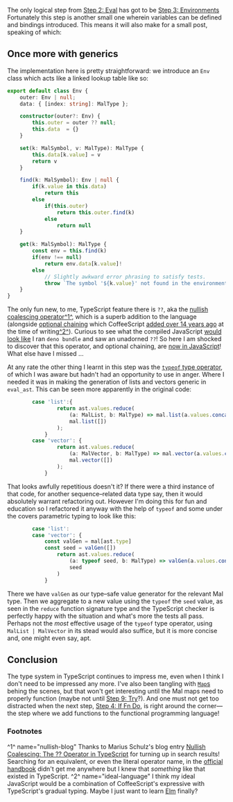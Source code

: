 The only logical step from [Step 2: Eval][] has got to be [Step 3: Environments][]
Fortunately this step is another small one wherein variables can be
defined and bindings introduced. This means it will also make for a
small post, speaking of which:

[Step 2: Eval]: https://broquaint.com/blog/learning/2024/01/29/easy-as-falling-down-stairs.html
[Step 3: Environments]: https://github.com/kanaka/mal/blob/master/process/guide.md#step-3-environments

## Once more with generics

The implementation here is pretty straightforward: we introduce an
`Env` class which acts like a linked lookup table like so:

```typescript
export default class Env {
    outer: Env | null;
    data: { [index: string]: MalType };

    constructor(outer?: Env) {
        this.outer = outer ?? null;
        this.data  = {}
    }

    set(k: MalSymbol, v: MalType): MalType {
        this.data[k.value] = v
        return v
    }

    find(k: MalSymbol): Env | null {
        if(k.value in this.data)
            return this
        else
            if(this.outer)
                return this.outer.find(k)
            else
                return null
    }

    get(k: MalSymbol): MalType {
        const env = this.find(k)
        if(env !== null)
            return env.data[k.value]!
        else
            // Slightly awkward error phrasing to satisfy tests.
            throw `The symbol '${k.value}' not found in the environment`
    }
}
```

The only fun new, to me, TypeScript feature there is `??`, aka the
[nullish coalescing operator][][^1^](#nullish-blog), which is a
superb addition to the language (alongside [optional chaining][] which
CoffeeScript [added over 14 years ago][] at the time of writing[^2^](#ideal-language)).
Curious to see what the compiled JavaScript [would look like][] I ran
`deno bundle` and saw an unadorned `??`! So here I am shocked to
discover that this operator, and optional chaining, are
[now in JavaScript][]! What else have I missed …

At any rate the other thing I learnt in this step was the
[`typeof` type operator][], of which I was aware but hadn't had an
opportunity to use in anger. Where I needed it was in making the
generation of lists and vectors generic in `eval_ast`. This can be
seen more apparently in the original code:

```typescript
        case 'list':{
                return ast.values.reduce(
                    (a: MalList, b: MalType) => mal.list(a.values.concat([EVAL(b, env)])),
                    mal.list([])
                );
            }
        case 'vector': {
                return ast.values.reduce(
                    (a: MalVector, b: MalType) => mal.vector(a.values.concat([EVAL(b, env)])),
                    mal.vector([])
                );
            }
```

That looks awfully repetitious doesn't it? If there were a third
instance of that code, for another sequence–related data type say,
then it would absolutely warrant refactoring out. However I'm doing
this for fun and education so I refactored it anyway with the help of
`typeof` and some under the covers parametric typing to look like this:

```typescript
        case 'list':
        case 'vector': {
            const valGen = mal[ast.type]
            const seed = valGen([])
                return ast.values.reduce(
                    (a: typeof seed, b: MalType) => valGen(a.values.concat([EVAL(b, env)])),
                    seed
                )
            }
```

There we have `valGen` as our type–safe value generator for the
relevant Mal type. Then we aggregate to a new value using the `typeof`
the `seed` value, as seen in the `reduce` function signature type and
the TypeScript checker is perfectly happy with the situation and
what's more the tests all pass. Perhaps not the _most_ effective usage
of the `typeof` type operator, using `MalList | MalVector` in its
stead would also suffice, but it is more concise and, one might even
say, apt.

[nullish coalescing operator]: https://www.typescriptlang.org/docs/handbook/release-notes/typescript-3-7.html#nullish-coalescing
[optional chaining]: https://www.typescriptlang.org/docs/handbook/release-notes/typescript-3-7.html#optional-chaining
[added over 14 years ago]: https://coffeescript.org/#0.3.0
[would look like]: https://gist.github.com/broquaint/47b41f119dcc0def381db04d7a651a18
[now in JavaScript]: https://developer.mozilla.org/en-US/docs/Web/JavaScript/Reference/Operators/Nullish_coalescing
[`typeof` type operator]: https://www.typescriptlang.org/docs/handbook/2/typeof-types.html

## Conclusion

The type system in TypeScript continues to impress me, even when I
think I don't need to be impressed any more. I've also been tangling
with [`Map`s][] behing the scenes, but that won't get interesting until
the Mal maps need to properly function (maybe not until [Step 9: Try][]?).
And one must not get too distracted when the next step,
[Step 4: If Fn Do][], is right around the corner—the step where we add
functions to the functional programming language!

[`Map`s]: https://developer.mozilla.org/en-US/docs/Web/JavaScript/Reference/Global_Objects/Map
[Step 9: try]: https://github.com/kanaka/mal/blob/master/process/guide.md#step-9-try
[Step 4: If Fn Do]: https://github.com/kanaka/mal/blob/master/process/guide.md#step-4-if-fn-do

### Footnotes

^1^ name="nullish-blog" Thanks to Marius Schulz's blog entry [Nullish Coalescing: The ?? Operator in TypeScript](https://mariusschulz.com/blog/nullish-coalescing-the-operator-in-typescript)
for turning up in search results! Searching for an equivalent, or even
the literal operator name, in the [official handbook](https://www.typescriptlang.org/docs/handbook/intro.html) didn't get me
anywhere but I knew that _something_ like that existed in TypeScript.
^2^ name="ideal-language" I think my ideal JavaScript would be a
combination of CoffeeScript's expressive with TypeScript's gradual
typing. Maybe I just want to learn [Elm](https://elm-lang.org/) finally?
